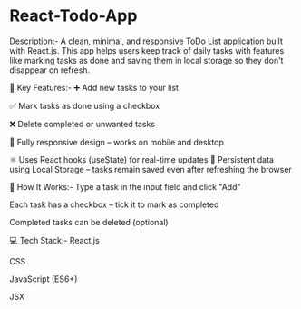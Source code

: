 # React-Todo-App
Description:-
A clean, minimal, and responsive ToDo List application built with React.js. This app helps users keep track of daily tasks with features like marking tasks as done and saving them in local storage so they don't disappear on refresh.


🔧 Key Features:-
➕ Add new tasks to your list

✅ Mark tasks as done using a checkbox

❌ Delete completed or unwanted tasks

📱 Fully responsive design – works on mobile and desktop

⚛️ Uses React hooks (useState) for real-time updates
💾 Persistent data using Local Storage – tasks remain saved even after refreshing the browser

📌 How It Works:-
Type a task in the input field and click "Add"

Each task has a checkbox – tick it to mark as completed

Completed tasks can be deleted (optional)

💻 Tech Stack:-
React.js

CSS 

JavaScript (ES6+)

JSX










